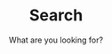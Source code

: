 ---
layout: search
title: Search
permalink: /search.html
subtitle: "What are you looking for?"
icon: "fa-search"
redirect_from:
  - /search/
---